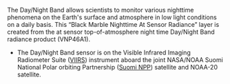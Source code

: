 The Day/Night Band allows scientists to monitor various nighttime phenomena on the Earth's surface and atmosphere in low light conditions on a daily basis. This “Black Marble Nighttime At Sensor Radiance” layer is created from the at sensor top-of-atmosphere night time Day/Night Band radiance product (VNP46A1).

- The Day/Night Band sensor is on the Visible Infrared Imaging Radiometer Suite ([VIIRS](https://www.jpss.noaa.gov/viirs.html)) instrument aboard the joint NASA/NOAA Suomi National Polar orbiting Partnership ([Suomi NPP](https://www.jpss.noaa.gov/mission_and_instruments.html)) satellite and NOAA-20 satellite.